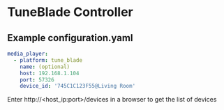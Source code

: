 # TuneBlade Controller

## Example configuration.yaml

```yaml
media_player:
  - platform: tune_blade
    name: (optional)
    host: 192.168.1.104
    port: 57326
    device_id: '745C1C123F55@Living Room'
```
Enter http://<host_ip:port>/devices in a browser to get the list of devices

